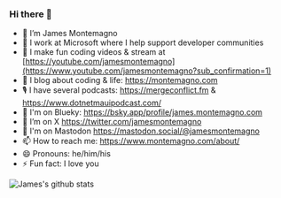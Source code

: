 ### Hi there 👋

- 🔭 I’m James Montemagno
- 🏢 I work at Microsoft where I help support developer communities
- 🎥 I make fun coding videos & stream at [https://youtube.com/jamesmontemagno](https://www.youtube.com/jamesmontemagno?sub_confirmation=1)
- 🌱 I blog about coding & life: https://montemagno.com
- 🎙 I have several podcasts: https://mergeconflict.fm & https://www.dotnetmauipodcast.com/
- 🦋 I'm on Blueky: https://bsky.app/profile/james.montemagno.com
- 🦜 I’m on X https://twitter.com/jamesmontemagno
- 🐘 I'm on Mastodon https://mastodon.social/@jamesmontemagno
- 📫 How to reach me: https://www.montemagno.com/about/
- 😄 Pronouns: he/him/his
- ⚡ Fun fact: I love you

![James's github stats](https://github-readme-stats.vercel.app/api?username=jamesmontemagno&show_icons=true)

